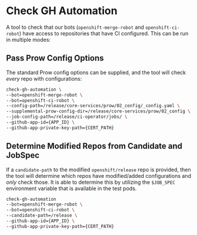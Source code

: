# Check GH Automation
A tool to check that our bots (`openshift-merge-robot` and `openshift-ci-robot`) have access to repositories that have CI configured.
This can be run in multiple modes:

## Pass Prow Config Options
The standard Prow config options can be supplied, and the tool will check _every_ repo with configurations:
```bash
check-gh-automation \
--bot=openshift-merge-robot \
--bot=openshift-ci-robot \
--config-path=/release/core-services/prow/02_config/_config.yaml \
--supplemental-prow-config-dir=/release/core-services/prow/02_config \
--job-config-path=/release/ci-operator/jobs/ \
--github-app-id={APP_ID} \
--github-app-private-key-path={CERT_PATH}
```

## Determine Modified Repos from Candidate and JobSpec
If a `candidate-path` to the modified `openshift/release` repo is provided, then the tool will determine which repos have modified/added configurations and _only_ check those.
It is able to determine this by utilizing the `$JOB_SPEC` environment variable that is available in the test pods.
```bash
check-gh-automation
--bot=openshift-merge-robot \
--bot=openshift-ci-robot \
--candidate-path=/release \
--github-app-id={APP_ID} \
--github-app-private-key-path={CERT_PATH}
```
